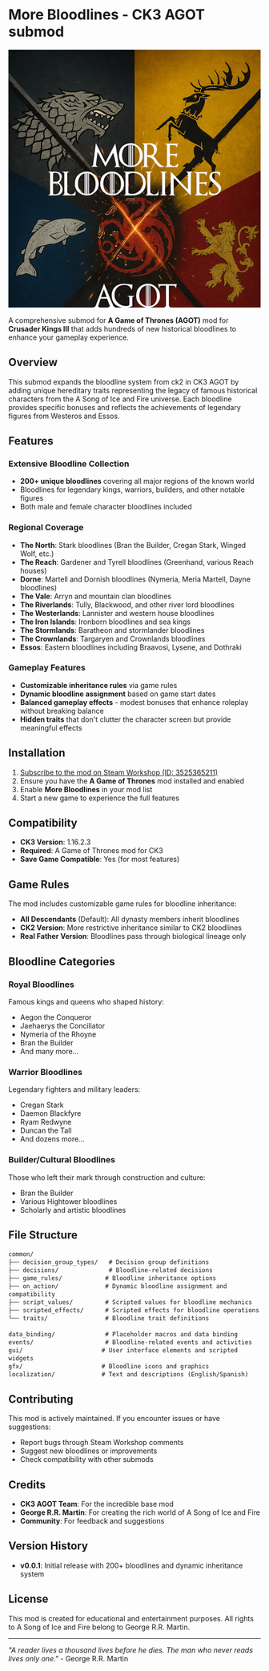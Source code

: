 # More Bloodlines - CK3 AGOT submod

[![More Bloodlines Thumbnail](thumbnail.png)](https://steamcommunity.com/sharedfiles/filedetails/?id=3525365211)

A comprehensive submod for **A Game of Thrones (AGOT)** mod for **Crusader Kings III** that adds hundreds of new historical bloodlines to enhance your gameplay experience.

## Overview

This submod expands the bloodline system from ck2 in CK3 AGOT by adding unique hereditary traits representing the legacy of famous historical characters from the A Song of Ice and Fire universe. Each bloodline provides specific bonuses and reflects the achievements of legendary figures from Westeros and Essos.

## Features

### Extensive Bloodline Collection
- **200+ unique bloodlines** covering all major regions of the known world
- Bloodlines for legendary kings, warriors, builders, and other notable figures
- Both male and female character bloodlines included

### Regional Coverage
- **The North**: Stark bloodlines (Bran the Builder, Cregan Stark, Winged Wolf, etc.)
- **The Reach**: Gardener and Tyrell bloodlines (Greenhand, various Reach houses)
- **Dorne**: Martell and Dornish bloodlines (Nymeria, Meria Martell, Dayne bloodlines)
- **The Vale**: Arryn and mountain clan bloodlines
- **The Riverlands**: Tully, Blackwood, and other river lord bloodlines
- **The Westerlands**: Lannister and western house bloodlines
- **The Iron Islands**: Ironborn bloodlines and sea kings
- **The Stormlands**: Baratheon and stormlander bloodlines
- **The Crownlands**: Targaryen and Crownlands bloodlines
- **Essos**: Eastern bloodlines including Braavosi, Lysene, and Dothraki

### Gameplay Features
- **Customizable inheritance rules** via game rules
- **Dynamic bloodline assignment** based on game start dates
- **Balanced gameplay effects** - modest bonuses that enhance roleplay without breaking balance
- **Hidden traits** that don't clutter the character screen but provide meaningful effects

## Installation

1. [Subscribe to the mod on Steam Workshop (ID: 3525365211)](https://steamcommunity.com/sharedfiles/filedetails/?id=3525365211)
2. Ensure you have the **A Game of Thrones** mod installed and enabled
3. Enable **More Bloodlines** in your mod list
4. Start a new game to experience the full features

## Compatibility

- **CK3 Version**: 1.16.2.3
- **Required**: A Game of Thrones mod for CK3
- **Save Game Compatible**: Yes (for most features)

## Game Rules

The mod includes customizable game rules for bloodline inheritance:
- **All Descendants** (Default): All dynasty members inherit bloodlines
- **CK2 Version**: More restrictive inheritance similar to CK2 bloodlines
- **Real Father Version**: Bloodlines pass through biological lineage only

## Bloodline Categories

### Royal Bloodlines
Famous kings and queens who shaped history:
- Aegon the Conqueror
- Jaehaerys the Conciliator  
- Nymeria of the Rhoyne
- Bran the Builder
- And many more...

### Warrior Bloodlines
Legendary fighters and military leaders:
- Cregan Stark
- Daemon Blackfyre
- Ryam Redwyne
- Duncan the Tall
- And dozens more...

### Builder/Cultural Bloodlines
Those who left their mark through construction and culture:
- Bran the Builder
- Various Hightower bloodlines
- Scholarly and artistic bloodlines

## File Structure

```
common/
├── decision_group_types/   # Decision group definitions
├── decisions/              # Bloodline-related decisions
├── game_rules/            # Bloodline inheritance options
├── on_action/             # Dynamic bloodline assignment and compatibility
├── script_values/         # Scripted values for bloodline mechanics
├── scripted_effects/      # Scripted effects for bloodline operations
└── traits/                # Bloodline trait definitions

data_binding/              # Placeholder macros and data binding
events/                    # Bloodline-related events and activities
gui/                      # User interface elements and scripted widgets
gfx/                      # Bloodline icons and graphics
localization/             # Text and descriptions (English/Spanish)
```

## Contributing

This mod is actively maintained. If you encounter issues or have suggestions:
- Report bugs through Steam Workshop comments
- Suggest new bloodlines or improvements
- Check compatibility with other submods

## Credits

- **CK3 AGOT Team**: For the incredible base mod
- **George R.R. Martin**: For creating the rich world of A Song of Ice and Fire
- **Community**: For feedback and suggestions

## Version History

- **v0.0.1**: Initial release with 200+ bloodlines and dynamic inheritance system

## License

This mod is created for educational and entertainment purposes. All rights to A Song of Ice and Fire belong to George R.R. Martin.

---

*"A reader lives a thousand lives before he dies. The man who never reads lives only one."* - George R.R. Martin
